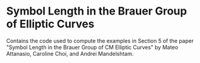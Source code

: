 # Symbol Length in the Brauer Group of Elliptic Curves
Contains the code used to compute the examples in Section 5 of the paper "Symbol Length in the Brauer Group of CM Elliptic Curves" by Mateo Attanasio, Caroline Choi, and Andrei Mandelshtam.
